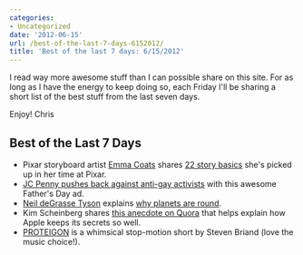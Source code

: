 ```yaml
---
categories:
- Uncategorized
date: '2012-06-15'
url: /best-of-the-last-7-days-6152012/
title: 'Best of the last 7 days: 6/15/2012'
---
```


I read way more awesome stuff than I can possible share on this site. For as long as I have the energy to keep doing so, each Friday I'll be sharing a short list of the best stuff from the last seven days.

Enjoy!
Chris

<h2>Best of the Last 7 Days</h2>

<ul>
<li>Pixar storyboard artist <a href="https://twitter.com/#!/lawnrocket">Emma Coats</a> shares <a href="http://storyshots.tumblr.com/post/25032057278/22-storybasics-ive-picked-up-in-my-time-at-pixar">22 story basics</a> she's picked up in her time at Pixar.</li>
<li><a href="http://www.upworthy.com/call-to-action-show-your-support-for-the-very-first-gay-fathers-day-ad">JC Penny pushes back against anti-gay activists</a> with this awesome Father's Day ad.</li>
<li><a href="https://twitter.com/#!/neiltyson">Neil deGrasse Tyson</a> explains <a href="http://www.haydenplanetarium.org/tyson/read/1997/03/01/on-being-round">why planets are round</a>.</li>
<li>Kim Scheinberg shares <a href="http://www.quora.com/Apple-Inc-2/How-does-Apple-keep-secrets-so-well/answer/Kim-Scheinberg?srid=i1">this anecdote on Quora</a> that helps explain how Apple keeps its secrets so well.</li>
<li><a href="http://vimeo.com/33480080">PROTEIGON</a> is a whimsical stop-motion short by Steven Briand (love the music choice!).</li>
</ul>